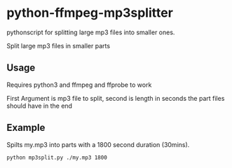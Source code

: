 # python-ffmpeg-mp3splitter

pythonscript for splitting large mp3 files into smaller ones.

Split large mp3 files in smaller parts

## Usage

Requires python3 and ffmpeg and ffprobe to work

First Argument is mp3 file to split, second is length in seconds the part files should have in the end

## Example

Spilts my.mp3 into parts with a 1800 second duration (30mins).

```
python mp3split.py ./my.mp3 1800
```
